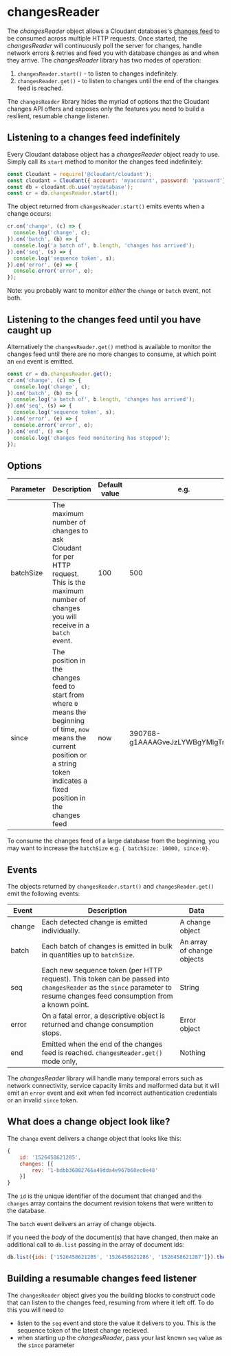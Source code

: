 # changesReader

The *changesReader* object allows a Cloudant databases's [changes feed](https://console.bluemix.net/docs/services/Cloudant/api/database.html#get-changes) to be consumed across multiple HTTP requests. Once started, the *changesReader* will continuously poll the server for changes, handle network errors & retries and feed you with database changes as and when they arrive. The *changesReader* library has two modes of operation:

1. `changesReader.start()` - to listen to changes indefinitely.
2. `changesReader.get()` - to listen to changes until the end of the changes feed is reached.

The `changesReader` library hides the myriad of options that the Cloudant changes API offers and exposes only the features you need to build a resilient, resumable change listener.

## Listening to a changes feed indefinitely

Every Cloudant database object has a *changesReader* object ready to use. Simply call its `start` method to monitor the changes feed indefinitely:

```js
const Cloudant = require('@cloudant/cloudant');
const cloudant = Cloudant({ account: 'myaccount', password: 'password'});
const db = cloudant.db.use('mydatabase');
const cr = db.changesReader.start();
```

The object returned from `changesReader.start()` emits events when a change occurs:

```js
cr.on('change', (c) => {
  console.log('change', c);
}).on('batch', (b) => {
  console.log('a batch of', b.length, 'changes has arrived');
}).on('seq', (s) => {
  console.log('sequence token', s);
}).on('error', (e) => {
  console.error('error', e);
});
```

Note: you probably want to monitor *either* the `change` or `batch` event, not both.

## Listening to the changes feed until you have caught up

Alternatively the `changesReader.get()` method is available to monitor the changes feed until there are no more changes to consume, at which point an `end` event is emitted.

```js
const cr = db.changesReader.get();
cr.on('change', (c) => {
  console.log('change', c);
}).on('batch', (b) => {
  console.log('a batch of', b.length, 'changes has arrived');
}).on('seq', (s) => {
  console.log('sequence token', s);
}).on('error', (e) => {
  console.error('error', e);
}).on('end', () => {
  console.log('changes feed monitoring has stopped');
});
```

## Options

| Parameter | Description                                                                                                                                                                             | Default value | e.g.                            |   |
|-----------|-----------------------------------------------------------------------------------------------------------------------------------------------------------------------------------------|---------------|---------------------------------|---|
| batchSize | The maximum number of changes to ask Cloudant for per HTTP request. This is the maximum number of changes you will receive in a `batch` event. | 100           | 500                             |   |
| since     | The position in the changes feed to start from where `0` means the beginning of time, `now` means the current position or a string token indicates a fixed position in the changes feed | now           | 390768-g1AAAAGveJzLYWBgYMlgTmGQ |   |

To consume the changes feed of a large database from the beginning, you may want to increase the `batchSize` e.g. `{ batchSize: 10000, since:0}`. 

## Events

The objects returned by `changesReader.start()` and `changesReader.get()` emit the following events:

| Event  | Description                                                                                                                                                               | Data                       |   |
|--------|---------------------------------------------------------------------------------------------------------------------------------------------------------------------------|----------------------------|---|
| change | Each detected change is emitted individually.                                                                                                                             | A change object            |   |
| batch  | Each batch of changes is emitted in bulk in quantities up to `batchSize`.                                                                                                                              | An array of change objects |   |
| seq    | Each new sequence token (per HTTP request). This token can be passed into `changesReader` as the `since` parameter to resume changes feed consumption from a known point. | String                     |   |
| error  | On a fatal error, a descriptive object is returned and change consumption stops.                                                                                         | Error object               |   |
| end    | Emitted when the end of the changes feed is reached. `changesReader.get()` mode only,                                                                                     | Nothing                    |   |

The *changesReader* library will handle many temporal errors such as network connectivity, service capacity limits and malformed data but it will emit an `error` event and exit when fed incorrect authentication credentials or an invalid `since` token.

## What does a change object look like?

The `change` event delivers a change object that looks like this:

```js
{
	id: '1526458621285',
	changes: [{
		rev: '1-bdbb36882766a49dda4e967b68ec0e48'
	}]
}
```

The `id` is the unique identifier of the document that changed and the `changes` array contains the document revision tokens that were written to the database.

The `batch` event delivers an array of change objects.

If you need the *body* of the document(s) that have changed, then make an additional call to `db.list` passing in the array of document ids:

```js
db.list({ids: ['1526458621285', '1526458621286', '1526458621287']}).then(console.log);
```

## Building a resumable changes feed listener

The `changesReader` object gives you the building blocks to construct code that can listen to the changes feed, resuming from where it left off. To do this you will need to

- listen to the `seq` event and store the value it delivers to you. This is the sequence token of the latest change recieved.
- when starting up the *changesReader*, pass your last known `seq` value as the `since` parameter